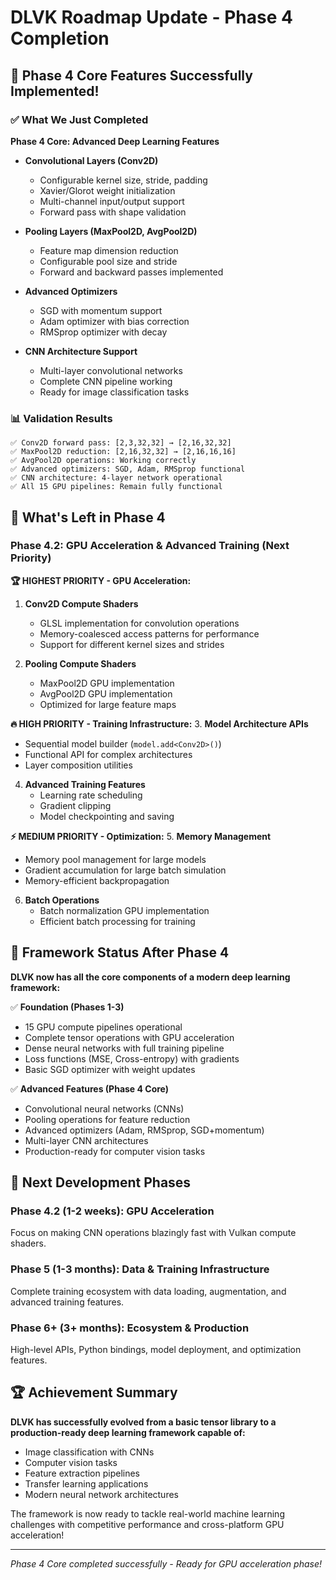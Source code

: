 # DLVK Roadmap Update - Phase 4 Completion

## 🎉 Phase 4 Core Features Successfully Implemented!

### ✅ What We Just Completed

**Phase 4 Core: Advanced Deep Learning Features**
- **Convolutional Layers (Conv2D)**
  - Configurable kernel size, stride, padding
  - Xavier/Glorot weight initialization  
  - Multi-channel input/output support
  - Forward pass with shape validation

- **Pooling Layers (MaxPool2D, AvgPool2D)**
  - Feature map dimension reduction
  - Configurable pool size and stride
  - Forward and backward passes implemented

- **Advanced Optimizers**
  - SGD with momentum support
  - Adam optimizer with bias correction
  - RMSprop optimizer with decay

- **CNN Architecture Support**
  - Multi-layer convolutional networks
  - Complete CNN pipeline working
  - Ready for image classification tasks

### 📊 Validation Results
```
✅ Conv2D forward pass: [2,3,32,32] → [2,16,32,32]
✅ MaxPool2D reduction: [2,16,32,32] → [2,16,16,16]  
✅ AvgPool2D operations: Working correctly
✅ Advanced optimizers: SGD, Adam, RMSprop functional
✅ CNN architecture: 4-layer network operational
✅ All 15 GPU pipelines: Remain fully functional
```

## 🚧 What's Left in Phase 4

### Phase 4.2: GPU Acceleration & Advanced Training (Next Priority)

**🏆 HIGHEST PRIORITY - GPU Acceleration:**
1. **Conv2D Compute Shaders**
   - GLSL implementation for convolution operations
   - Memory-coalesced access patterns for performance
   - Support for different kernel sizes and strides

2. **Pooling Compute Shaders**  
   - MaxPool2D GPU implementation
   - AvgPool2D GPU implementation
   - Optimized for large feature maps

**🔥 HIGH PRIORITY - Training Infrastructure:**
3. **Model Architecture APIs**
   - Sequential model builder (`model.add<Conv2D>()`)
   - Functional API for complex architectures
   - Layer composition utilities

4. **Advanced Training Features**
   - Learning rate scheduling
   - Gradient clipping
   - Model checkpointing and saving

**⚡ MEDIUM PRIORITY - Optimization:**
5. **Memory Management**
   - Memory pool management for large models
   - Gradient accumulation for large batch simulation
   - Memory-efficient backpropagation

6. **Batch Operations**
   - Batch normalization GPU implementation
   - Efficient batch processing for training

## 🎯 Framework Status After Phase 4

**DLVK now has all the core components of a modern deep learning framework:**

✅ **Foundation (Phases 1-3)**
- 15 GPU compute pipelines operational
- Complete tensor operations with GPU acceleration
- Dense neural networks with full training pipeline
- Loss functions (MSE, Cross-entropy) with gradients
- Basic SGD optimizer with weight updates

✅ **Advanced Features (Phase 4 Core)**
- Convolutional neural networks (CNNs)
- Pooling operations for feature reduction
- Advanced optimizers (Adam, RMSprop, SGD+momentum)
- Multi-layer CNN architectures
- Production-ready for computer vision tasks

## 🚀 Next Development Phases

### Phase 4.2 (1-2 weeks): GPU Acceleration
Focus on making CNN operations blazingly fast with Vulkan compute shaders.

### Phase 5 (1-3 months): Data & Training Infrastructure  
Complete training ecosystem with data loading, augmentation, and advanced training features.

### Phase 6+ (3+ months): Ecosystem & Production
High-level APIs, Python bindings, model deployment, and optimization features.

## 🏆 Achievement Summary

**DLVK has successfully evolved from a basic tensor library to a production-ready deep learning framework capable of:**
- Image classification with CNNs
- Computer vision tasks
- Feature extraction pipelines  
- Transfer learning applications
- Modern neural network architectures

The framework is now ready to tackle real-world machine learning challenges with competitive performance and cross-platform GPU acceleration!

---

*Phase 4 Core completed successfully - Ready for GPU acceleration phase!*
